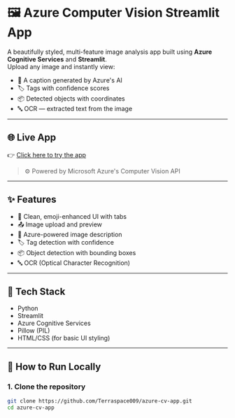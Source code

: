# 🖼️ Azure Computer Vision Streamlit App

A beautifully styled, multi-feature image analysis app built using **Azure Cognitive Services** and **Streamlit**.  
Upload any image and instantly view:

- 📝 A caption generated by Azure's AI
- 🏷️ Tags with confidence scores
- 📦 Detected objects with coordinates
- 🔤 OCR — extracted text from the image
---
## 🌐 Live App

👉 [Click here to try the app](https://azure-cv-app-n7hamxehg76uncshsuvfea.streamlit.app/)

> ⚙️ Powered by Microsoft Azure's Computer Vision API
---
## ✨ Features

- 🌈 Clean, emoji-enhanced UI with tabs
- 📤 Image upload and preview
- 🧠 Azure-powered image description
- 🏷️ Tag detection with confidence
- 📦 Object detection with bounding boxes
- 🔤 OCR (Optical Character Recognition)
---
## 🧪 Tech Stack

- Python
- Streamlit
- Azure Cognitive Services
- Pillow (PIL)
- HTML/CSS (for basic UI styling)

---

## 🚀 How to Run Locally

### 1. Clone the repository
```bash
git clone https://github.com/Terraspace009/azure-cv-app.git
cd azure-cv-app

